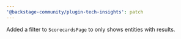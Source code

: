 ```yaml
---
'@backstage-community/plugin-tech-insights': patch
---
```


Added a filter to `ScorecardsPage` to only shows entities with results.
